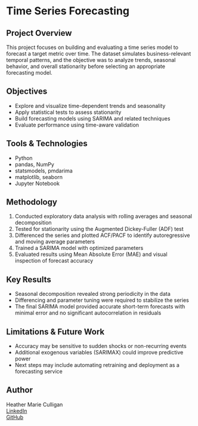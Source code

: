 # Time Series Forecasting

## Project Overview

This project focuses on building and evaluating a time series model to forecast a target metric over time. The dataset simulates business-relevant temporal patterns, and the objective was to analyze trends, seasonal behavior, and overall stationarity before selecting an appropriate forecasting model.

## Objectives

- Explore and visualize time-dependent trends and seasonality
- Apply statistical tests to assess stationarity
- Build forecasting models using SARIMA and related techniques
- Evaluate performance using time-aware validation

## Tools & Technologies

- Python  
- pandas, NumPy  
- statsmodels, pmdarima  
- matplotlib, seaborn  
- Jupyter Notebook  

## Methodology

1. Conducted exploratory data analysis with rolling averages and seasonal decomposition  
2. Tested for stationarity using the Augmented Dickey-Fuller (ADF) test  
3. Differenced the series and plotted ACF/PACF to identify autoregressive and moving average parameters  
4. Trained a SARIMA model with optimized parameters  
5. Evaluated results using Mean Absolute Error (MAE) and visual inspection of forecast accuracy

## Key Results

- Seasonal decomposition revealed strong periodicity in the data  
- Differencing and parameter tuning were required to stabilize the series  
- The final SARIMA model provided accurate short-term forecasts with minimal error and no significant autocorrelation in residuals

## Limitations & Future Work

- Accuracy may be sensitive to sudden shocks or non-recurring events  
- Additional exogenous variables (SARIMAX) could improve predictive power  
- Next steps may include automating retraining and deployment as a forecasting service

## Author

Heather Marie Culligan  
[LinkedIn](https://linkedin.com/in/hmc2025)  
[GitHub](https://github.com/hmc9898)

